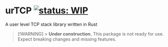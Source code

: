 # urTCP [![status: WIP](https://img.shields.io/badge/status-WIP-orange)]()

A user level TCP stack library written in Rust

> [!WARNING] > **Under construction.** This package is not ready for use. Expect breaking changes and missing features.
